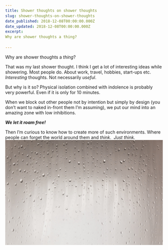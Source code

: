 ```yaml
---
title: Shower thoughts on shower thoughts
slug: shower-thoughts-on-shower-thoughts
date_published: 2018-12-08T00:00:00.000Z
date_updated: 2018-12-08T00:00:00.000Z
excerpt: 
Why are shower thoughts a thing?

---
```


Why are shower thoughts a *thing*?

That was my last shower thought. I think I get a lot of interesting ideas while showering. Most people do. About work, travel, hobbies, start-ups etc.
*Interesting* thoughts. Not necessarily *useful*.

But why is it so? Physical isolation combined with indolence is probably very powerful. Even if it is only for 10 minutes.

When we block out other people not by intention but simply by design (you don’t want to naked in-front them I’m assuming), we put our mind into an amazing zone with low inhibitions.

***We let it roam free!***

Then I’m curious to know how to create more of such environments. Where people can forget the world around them and *think*. 
*Just think.*
![](/assets/images/Shower-thoughts-on-shower-thoughts/1-btIYQpKR-fcu3YKKZazuiA.jpeg)
